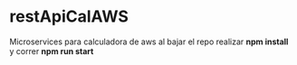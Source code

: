 # restApiCalAWS

Microservices para calculadora de aws
al bajar el repo realizar **npm install**
y correr **npm run start**

